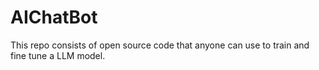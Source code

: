 # AIChatBot
This repo consists of open source code that anyone can use to train and fine tune a LLM model. 
